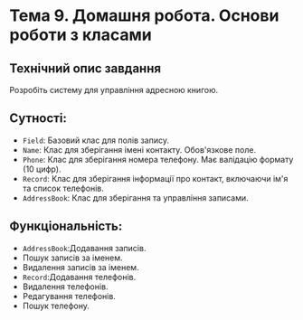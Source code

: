 # Тема 9. Домашня робота. Основи роботи з класами

## Технiчний опис завдання

Розробіть систему для управління адресною книгою.

## Сутності:

- `Field`: Базовий клас для полів запису.
- `Name`: Клас для зберігання імені контакту. Обов'язкове поле.
- `Phone`: Клас для зберігання номера телефону. Має валідацію формату (10 цифр).
- `Record`: Клас для зберігання інформації про контакт, включаючи ім'я та список телефонів.
- `AddressBook`: Клас для зберігання та управління записами.

## Функціональність:

- `AddressBook`:Додавання записів.
- Пошук записів за іменем.
- Видалення записів за іменем.
- `Record`:Додавання телефонів.
- Видалення телефонів.
- Редагування телефонів.
- Пошук телефону.
